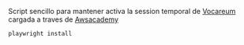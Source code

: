 Script sencillo para mantener activa la session temporal de [Vocareum](https://www.vocareum.com/) cargada a traves de [Awsacademy](https://awsacademy.instructure.com/)

<!-- # Hacerlo funcionar

Seguir las siguientes instrucciones para hacer funcionar este script:

1. Abra inspeccionar elemento del navegador.
2. Seleccione el menu Red en la Dev Tools.
3. Visite [Awsacademy](https://awsacademy.instructure.com/login/) e inicie sesion con las credenciales.
4. En el filtro escriba `canvas` y haga clic derecho en la solicitud para copiarla como cURL:

<img src="https://i.imgur.com/ge2NIfe.png" width="350" alt="accessibility text">

5. pegue la solicitud en el archivo de texto `cUrl.txt`
6. inicie el script `python script.py` -->

    playwright install
